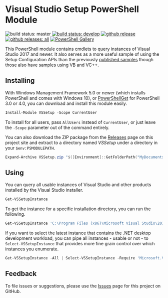 Visual Studio Setup PowerShell Module
=====================================

![build status: master](https://devdiv.visualstudio.com/DevDiv/_apis/build/status/Setup/Setup-VSSetup.PowerShell-CI?branchName=master&label=master)
[![build status: develop](https://dev.azure.com/azure-public/vssetup/_apis/build/status/Microsoft.vssetup.powershell?branchName=develop&label=develop)](https://dev.azure.com/azure-public/vssetup/_build/latest?definitionId=23?branchName=develop)
[![github release](https://img.shields.io/github/release/Microsoft/VSSetup.PowerShell.svg?logo=github)](https://github.com/Microsoft/VSSetup.PowerShell/releases/latest)
[![github releases: all](https://img.shields.io/github/downloads/Microsoft/VSSetup.PowerShell/total.svg?logo=github&label=github)](https://github.com/Microsoft/VSSetup.PowerShell/releases)
[![PowerShell Gallery](https://img.shields.io/powershellgallery/dt/VSSetup.svg)](https://powershellgallery.com/packages/VSSetup)

This PowerShell module contains cmdlets to query instances of Visual Studio 2017 and newer. It also serves as a more useful sample of using the Setup Configuration APIs than the previously [published samples][samples] though those also have samples using VB and VC++.

## Installing

With Windows Management Framework 5.0 or newer (which installs PowerShell and comes with Windows 10), or [PowerShellGet][psget] for PowerShell 3.0 or 4.0, you can download and install this module easily.

```powershell
Install-Module VSSetup -Scope CurrentUser
```

To install for all users, pass `AllUsers` instead of `CurrentUser`, or just leave the `-Scope` parameter out of the command entirely.

You can also download the ZIP package from the [Releases][releases] page on this project site and extract to a directory named _VSSetup_ under a directory in your `$env:PSMODULEPATH`.

```powershell
Expand-Archive VSSetup.zip "$([Environment]::GetFolderPath("MyDocuments"))\WindowsPowerShell\Modules\VSSetup"
```

## Using

You can query all usable instances of Visual Studio and other products installed by the Visual Studio installer.

```powershell
Get-VSSetupInstance
```

To get the instance for a specific installation directory, you can run the following.

```powershell
Get-VSSetupInstance 'C:\Program Files (x86)\Microsoft Visual Studio\2017\Community'
```

If you want to select the latest instance that contains the .NET desktop development workload, you can pipe all instances - usable or not - to `Select-VSSetupInstance` that provides more fine grain control over which instances you enumerate.

```powershell
Get-VSSetupInstance -All | Select-VSSetupInstance -Require 'Microsoft.VisualStudio.Workload.ManagedDesktop' -Latest
```

## Feedback

To file issues or suggestions, please use the [Issues][issues] page for this project on GitHub.

  [issues]: https://github.com/Microsoft/vssetup.powershell/issues
  [psget]: http://go.microsoft.com/fwlink/?LinkID=746217
  [releases]: https://github.com/Microsoft/vssetup.powershell/releases
  [samples]: https://aka.ms/setup/configuration/samples

